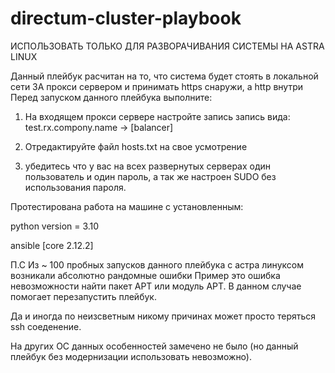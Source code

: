 # directum-cluster-playbook

ИСПОЛЬЗОВАТЬ ТОЛЬКО ДЛЯ РАЗВОРАЧИВАНИЯ СИСТЕМЫ НА ASTRA LINUX

Данный плейбук расчитан на то, что система будет стоять в локальной сети ЗА прокси сервером и принимать https снаружи, а http внутри
Перед запуском данного плейбука выполните:

1) На входящем прокси сервере настройте запись запись вида:
test.rx.compony.name -> [balancer]

2) Отредактируйте файл hosts.txt на свое усмотрение

3) убедитесь что у вас на всех развернутых серверах один пользователь и один пароль, 
а так же настроен SUDO без использования пароля.

Протестирована работа на машине с установленным:

python version = 3.10

ansible [core 2.12.2]



П.С 
Из ~ 100 пробных запусков данного плейбука с астра линуксом возникали абсолютно рандомные ошибки
Пример это ошибка невозможности найти пакет APT или модуль APT.
В данном случае помогает перезапустить плейбук.

Да и иногда по неизсветным никому причинах может просто теряться ssh соеденение. 

На других ОС данных особенностей замечено не было (но данный плейбук без модернизации использовать невозможно).
